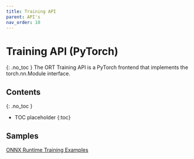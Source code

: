 ```yaml
---
title: Training API
parent: API's
nav_order: 10
---
```


# Training API (PyTorch)
{: .no_toc }
The ORT Training API is a PyTorch frontend that implements the torch.nn.Module interface.

## Contents
{: .no_toc }

* TOC placeholder
{:toc}

## Samples
[ONNX Runtime Training Examples](../tutorials/training)